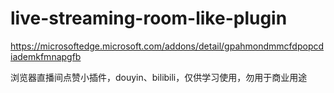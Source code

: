 # live-streaming-room-like-plugin

https://microsoftedge.microsoft.com/addons/detail/gpahmondmmcfdpopcdiademkfmnapgfb

浏览器直播间点赞小插件，douyin、bilibili，仅供学习使用，勿用于商业用途